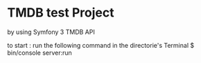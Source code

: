 TMDB test Project
============

by using Symfony 3
TMDB API 

to start : run the following command in the directorie's Terminal
$  bin/console server:run
